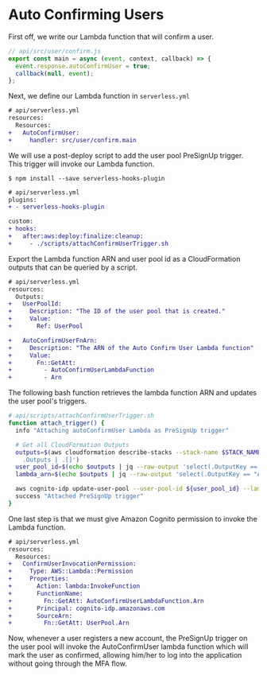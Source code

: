 # Auto Confirming Users

First off, we write our Lambda function that will confirm a user.

```js
// api/src/user/confirm.js
export const main = async (event, context, callback) => {
  event.response.autoConfirmUser = true;
  callback(null, event);
};
```

Next, we define our Lambda function in `serverless.yml`

```diff
# api/serverless.yml
resources:
  Resources:
+   AutoConfirmUser:
+     handler: src/user/confirm.main
```

We will use a post-deploy script to add the user pool PreSignUp trigger. This trigger will invoke our Lambda function.

```
$ npm install --save serverless-hooks-plugin
```

```diff
# api/serverless.yml
plugins:
+ - serverless-hooks-plugin

custom:
+ hooks:
+   after:aws:deploy:finalize:cleanup:
+     - ./scripts/attachConfirmUserTrigger.sh
```

Export the Lambda function ARN and user pool id as a CloudFormation outputs that can be queried by a script.

```diff
# api/serverless.yml
resources:
  Outputs:
+   UserPoolId:
+     Description: "The ID of the user pool that is created."
+     Value:
+       Ref: UserPool

+   AutoConfirmUserFnArn:
+     Description: "The ARN of the Auto Confirm User Lambda function"
+     Value:
+       Fn::GetAtt:
+         - AutoConfirmUserLambdaFunction
+         - Arn
```

The following bash function retrieves the lambda function ARN and updates the user pool's triggers.

```sh
# api/scripts/attachConfirmUserTrigger.sh
function attach_trigger() {
  info "Attaching autoConfirmUser Lambda as PreSignUp trigger"

  # Get all CloudFormation Outputs
  outputs=$(aws cloudformation describe-stacks --stack-name $STACK_NAME | jq '.Stacks | .[] |
    .Outputs | .[]')
  user_pool_id=$(echo $outputs | jq --raw-output 'select(.OutputKey == "UserPoolId") | .OutputValue')
  lambda_arn=$(echo $outputs | jq --raw-output 'select(.OutputKey == "AutoConfirmUserFnArn") | .OutputValue')

  aws cognito-idp update-user-pool --user-pool-id ${user_pool_id} --lambda-config PreSignUp=${lambda_arn}
  success "Attached PreSignUp trigger"
}
```

One last step is that we must give Amazon Cognito permission to invoke the Lambda function.

```diff
# api/serverless.yml
resources:
  Resources:
+   ConfirmUserInvocationPermission:
+     Type: AWS::Lambda::Permission
+     Properties:
+       Action: lambda:InvokeFunction
+       FunctionName:
+         Fn::GetAtt: AutoConfirmUserLambdaFunction.Arn
+       Principal: cognito-idp.amazonaws.com
+       SourceArn:
+         Fn::GetAtt: UserPool.Arn
```

Now, whenever a user registers a new account, the PreSignUp trigger on the user pool will invoke the AutoConfirmUser lambda function which will mark the user as confirmed, allowing him/her to log into the application without going through the MFA flow.

